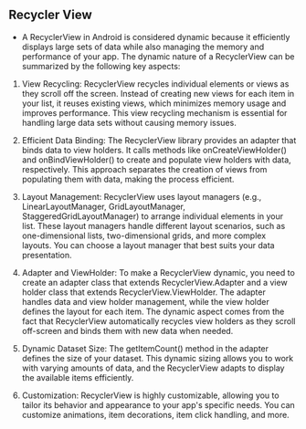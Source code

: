 ## Recycler View
- A RecyclerView in Android is considered dynamic because it efficiently displays large sets of data while also managing the memory and performance of your app. The dynamic nature of a RecyclerView can be summarized by the following key aspects:

1. View Recycling: RecyclerView recycles individual elements or views as they scroll off the screen. Instead of creating new views for each item in your list, it reuses existing views, which minimizes memory usage and improves performance. This view recycling mechanism is essential for handling large data sets without causing memory issues.

2. Efficient Data Binding: The RecyclerView library provides an adapter that binds data to view holders. It calls methods like onCreateViewHolder() and onBindViewHolder() to create and populate view holders with data, respectively. This approach separates the creation of views from populating them with data, making the process efficient.

3. Layout Management: RecyclerView uses layout managers (e.g., LinearLayoutManager, GridLayoutManager, StaggeredGridLayoutManager) to arrange individual elements in your list. These layout managers handle different layout scenarios, such as one-dimensional lists, two-dimensional grids, and more complex layouts. You can choose a layout manager that best suits your data presentation.

4. Adapter and ViewHolder: To make a RecyclerView dynamic, you need to create an adapter class that extends RecyclerView.Adapter and a view holder class that extends RecyclerView.ViewHolder. The adapter handles data and view holder management, while the view holder defines the layout for each item. The dynamic aspect comes from the fact that RecyclerView automatically recycles view holders as they scroll off-screen and binds them with new data when needed.

5. Dynamic Dataset Size: The getItemCount() method in the adapter defines the size of your dataset. This dynamic sizing allows you to work with varying amounts of data, and the RecyclerView adapts to display the available items efficiently.

6. Customization: RecyclerView is highly customizable, allowing you to tailor its behavior and appearance to your app's specific needs. You can customize animations, item decorations, item click handling, and more.